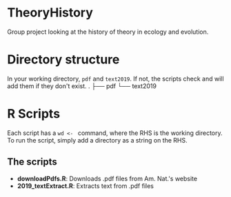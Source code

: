 # TheoryHistory
Group project looking at the history of theory in ecology and evolution.

# Directory structure
In your working directory, `pdf` and `text2019`. If not, the scripts check and will add them if they don't exist.
.
├── pdf
└── text2019

# R Scripts
Each script has a `wd <- ` command, where the RHS is the working directory. To run the script, simply add a directory as a string on the RHS.

## The scripts

- **downloadPdfs.R**: Downloads .pdf files from Am. Nat.'s website
- **2019_textExtract.R**: Extracts text from .pdf files